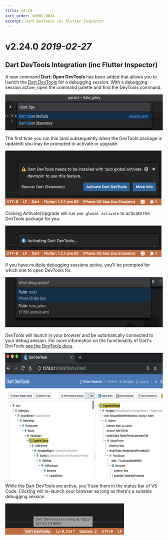 ```yaml
---
title: v2.24
sort_order: v0002_0024
excerpt: Dart DevTools inc Flutter Inspector
---
```


# v2.24.0 *2019-02-27*

## Dart DevTools Integration (inc Flutter Inspector)

A new command **Dart: Open DevTools** has been added that allows you to launch the [Dart DevTools](https://flutter.github.io/devtools/) for a debugging session. With a debugging session active, open the command palette and find the DevTools command.

<img src="/images/release_notes/v2.24/devtools_command.png" width="700" height="115" />

The first time you run this (and subsequently when the DevTools package is updated) you may be prompted to activate or upgrade.

<img src="/images/release_notes/v2.24/devtools_install_prompt.png" width="500" height="175" />

Clicking Activate/Upgrade will run `pub global activate` to activate the DevTools package for you.

<img src="/images/release_notes/v2.24/devtools_installing.png" width="500" height="100" />

If you have multiple debugging sessions active, you'll be prompted for which one to open DevTools for.

<img src="/images/release_notes/v2.24/devtools_prompt_session.png" width="700" height="160" />

DevTools will launch in your browser and be automatically connected to your debug session. For more information on the functionality of Dart's DevTools [see the DevTools docs](https://flutter.github.io/devtools/).

<img src="/images/release_notes/v2.24/devtools_show_in_browser.png" width="700" height="400" />

While the Dart DevTools are active, you'll see them in the status bar of VS Code. Clicking will re-launch your browser as long as there's a suitable debugging session.

<img src="/images/release_notes/v2.24/devtools_status_bar.png" width="380" height="100" />
